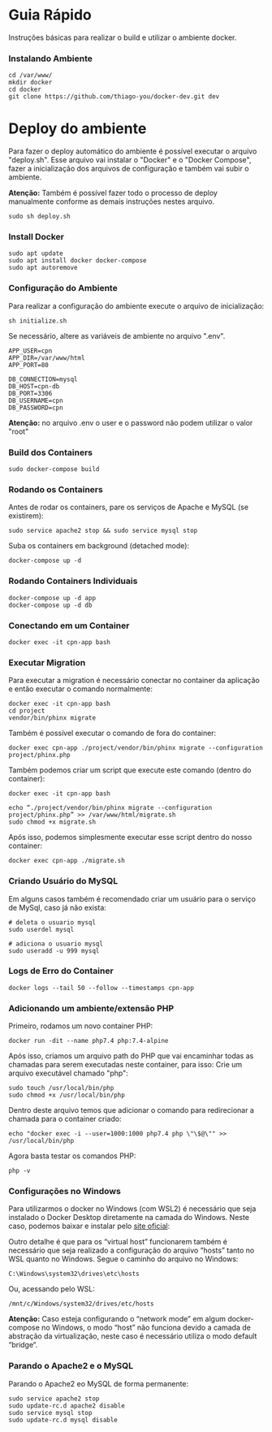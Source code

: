 # Guia Rápido

Instruções básicas para realizar o build e utilizar o ambiente docker.

### Instalando Ambiente

```
cd /var/www/
mkdir docker
cd docker
git clone https://github.com/thiago-you/docker-dev.git dev
```

# Deploy do ambiente

Para fazer o deploy automático do ambiente é possível executar o arquivo "deploy.sh". Esse arquivo vai instalar o "Docker" e o "Docker Compose", fazer a inicialização dos arquivos de configuração e também vai subir o ambiente.

**Atenção:** Também é possível fazer todo o processo de deploy manualmente conforme as demais instruções nestes arquivo.

```shell
sudo sh deploy.sh
```

### Install Docker

```
sudo apt update
sudo apt install docker docker-compose
sudo apt autoremove
```

### Configuração do Ambiente

Para realizar a configuração do ambiente execute o arquivo de inicialização:

```shell
sh initialize.sh
```

Se necessário, altere as variáveis de ambiente no arquivo ".env".

```
APP_USER=cpn
APP_DIR=/var/www/html
APP_PORT=80

DB_CONNECTION=mysql
DB_HOST=cpn-db
DB_PORT=3306
DB_USERNAME=cpn
DB_PASSWORD=cpn
```

**Atenção:** no arquivo .env o user e o password não podem utilizar o valor "root"

### Build dos Containers

```
sudo docker-compose build
```

### Rodando os Containers

Antes de rodar os containers, pare os serviços de Apache e MySQL (se existirem):

```
sudo service apache2 stop && sudo service mysql stop
```

Suba os containers em background (detached mode):

```
docker-compose up -d
```

### Rodando Containers Individuais
```
docker-compose up -d app
docker-compose up -d db
```

### Conectando em um Container
```
docker exec -it cpn-app bash
```

### Executar Migration
Para executar a migration é necessário conectar no container da aplicação e então executar o comando normalmente:

```
docker exec -it cpn-app bash
cd project
vendor/bin/phinx migrate
```

Também é possível executar o comando de fora do container:

```
docker exec cpn-app ./project/vendor/bin/phinx migrate --configuration project/phinx.php
```

Também podemos criar um script que execute este comando (dentro do container):

```
docker exec -it cpn-app bash

echo “./project/vendor/bin/phinx migrate --configuration project/phinx.php” >> /var/www/html/migrate.sh
sudo chmod +x migrate.sh
```

Após isso, podemos simplesmente executar esse script dentro do nosso container:

```
docker exec cpn-app ./migrate.sh
```

### Criando Usuário do MySQL
Em alguns casos também é recomendado criar um usuário para o serviço de MySql, caso já não exista:

```
# deleta o usuario mysql
sudo userdel mysql

# adiciona o usuario mysql
sudo useradd -u 999 mysql
```

### Logs de Erro do Container
```
docker logs --tail 50 --follow --timestamps cpn-app
```

### Adicionando um ambiente/extensão PHP
Primeiro, rodamos um novo container PHP:

```
docker run -dit --name php7.4 php:7.4-alpine
```

Após isso, criamos um arquivo path do PHP que vai encaminhar todas as chamadas para serem executadas neste container, para isso:
Crie um arquivo executável chamado "php":

```
sudo touch /usr/local/bin/php
sudo chmod +x /usr/local/bin/php
```

Dentro deste arquivo temos que adicionar o comando para redirecionar a chamada para o container criado:

```
echo "docker exec -i --user=1000:1000 php7.4 php \"\$@\"" >> /usr/local/bin/php
```

Agora basta testar os comandos PHP:

```
php -v
```

### Configurações no Windows
Para utilizarmos o docker no Windows (com WSL2) é necessário que seja instalado o Docker Desktop diretamente na camada do Windows. Neste caso, podemos baixar e instalar pelo [site oficial](https://docs.docker.com/docker-for-windows/install/):

Outro detalhe é que para os “virtual host” funcionarem também é necessário que seja realizado a configuração do arquivo “hosts” tanto no WSL quanto no Windows. Segue o caminho do arquivo no Windows:

```
C:\Windows\system32\drives\etc\hosts
```

Ou, acessando pelo WSL:

```
/mnt/c/Windows/system32/drives/etc/hosts
```

**Atenção:** Caso esteja configurando o “network mode” em algum docker-compose no Windows, o modo “host” não funciona devido a camada de abstração da virtualização, neste caso é necessário utiliza o modo default “bridge“.

### Parando o Apache2 e o MySQL
Parando o Apache2 eo MySQL de forma permanente:

```
sudo service apache2 stop
sudo update-rc.d apache2 disable
sudo service mysql stop
sudo update-rc.d mysql disable
```
